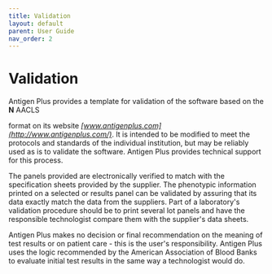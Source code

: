 ```yaml
---
title: Validation
layout: default
parent: User Guide
nav_order: 2
---
```


# Validation

Antigen Plus provides a template for validation of the software based on the
**N** AACLS

format on its website _[www.antigenplus.com](http://www.antigenplus.com/)_. It
is intended to be modified to meet the protocols and standards of the individual
institution, but may be reliably used as is to validate the software. Antigen
Plus provides technical support for this process.

The panels provided are electronically verified to match with the specification
sheets provided by the supplier. The phenotypic information printed on a
selected or results panel can be validated by assuring that its data exactly
match the data from the suppliers. Part of a laboratory&#39;s validation
procedure should be to print several lot panels and have the responsible
technologist compare them with the supplier&#39;s data sheets.

Antigen Plus makes no decision or final recommendation on the meaning of test
results or on patient care - this is the user&#39;s responsibility. Antigen Plus
uses the logic recommended by the American Association of Blood Banks to
evaluate initial test results in the same way a technologist would do.

